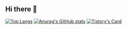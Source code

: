 ## Hi there 👋
[![Top Langs](https://github-readme-stats.vercel.app/api/top-langs/?username=Kaya176)](https://github.com/anuraghazra/github-readme-stats)
[![Anurag's GitHub stats](https://github-readme-stats.vercel.app/api?username=Kaya176)](https://github.com/anuraghazra/github-readme-stats)
[![Tistory's Card](https://github-readme-tistory-card.vercel.app/api?name={kaya-dev})](https://github.com/loosie/github-readme-tistory-card)
<!--
**Kaya176/Kaya176** is a ✨ _special_ ✨ repository because its `README.md` (this file) appears on your GitHub profile.

Here are some ideas to get you started:

- 🔭 I’m currently working on ...
- 🌱 I’m currently learning ...
- 👯 I’m looking to collaborate on ...
- 🤔 I’m looking for help with ...
- 💬 Ask me about ...
- 📫 How to reach me: ...
- 😄 Pronouns: ...
- ⚡ Fun fact: ...
-->
